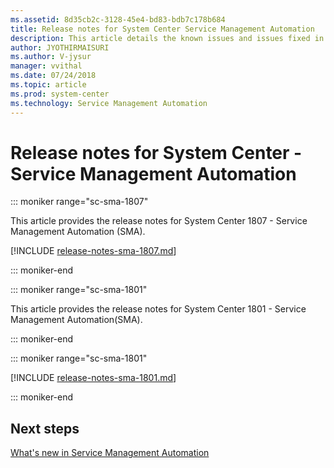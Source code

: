 ```yaml
---
ms.assetid: 8d35cb2c-3128-45e4-bd83-bdb7c178b684
title: Release notes for System Center Service Management Automation
description: This article details the known issues and issues fixed in Service Management Automation.
author: JYOTHIRMAISURI
ms.author: V-jysur
manager: vvithal
ms.date: 07/24/2018
ms.topic: article
ms.prod: system-center
ms.technology: Service Management Automation
---
```


# Release notes for System Center - Service Management Automation

::: moniker range="sc-sma-1807"

This article provides the release notes for System Center 1807 - Service Management Automation (SMA).

[!INCLUDE [release-notes-sma-1807.md](../includes/release-notes-sma-1807.md)]

::: moniker-end

::: moniker range="sc-sma-1801"

This article provides the release notes for System Center 1801 - Service Management Automation(SMA).

::: moniker-end

::: moniker range="sc-sma-1801"

[!INCLUDE [release-notes-sma-1801.md](../includes/release-notes-sma-1801.md)]

::: moniker-end

## Next steps
[What's new in Service Management Automation](../sma/whats-new-in-sma.md)
